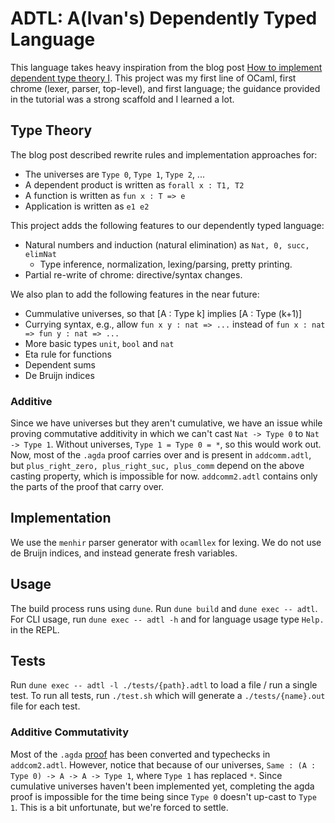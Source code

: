 # ADTL: A(lvan's) Dependently Typed Language
This language takes heavy inspiration from the blog post
[How to implement dependent type theory I](http://math.andrej.com/2012/11/08/how-to-implement-dependent-type-theory-i/). This project was my first line of OCaml, first chrome (lexer, parser, top-level), and first language; the guidance provided in the tutorial was a strong scaffold and I learned a lot. 

## Type Theory
The blog post described rewrite rules and implementation approaches for:
* The universes are `Type 0`, `Type 1`, `Type 2`, ...
* A dependent product is written as `forall x : T1, T2`
* A function is written as `fun x : T => e`
* Application is written as `e1 e2`

This project adds the following features to our dependently typed language:
* Natural numbers and induction (natural elimination) as `Nat, 0, succ, elimNat`
    * Type inference, normalization, lexing/parsing, pretty printing.
* Partial re-write of chrome: directive/syntax changes.

We also plan to add the following features in the near future:
* Cummulative universes, so that [A : Type k] implies [A : Type (k+1)]
* Currying syntax, e.g., allow `fun x y : nat => ...` instead of `fun x : nat => fun y : nat => ...`
* More basic types `unit`, `bool` and `nat`
* Eta rule for functions
* Dependent sums
* De Bruijn indices

### Additive 
Since we have universes but they aren't cumulative, we have an issue while proving commutative additivity in which we can't cast `Nat -> Type 0` to `Nat -> Type 1`. Without universes, `Type 1 = Type 0 = *`, so this would work out. Now, most of the `.agda` proof carries over and is present in `addcomm.adtl`, but `plus_right_zero, plus_right_suc, plus_comm` depend on the above casting property, which is impossible for now. `addcomm2.adtl` contains only the parts of the proof that carry over.

## Implementation
We use the `menhir` parser generator with `ocamllex` for lexing. We do not use de Bruijn indices, and instead generate fresh variables. 

## Usage
The build process runs using `dune`. Run `dune build` and `dune exec -- adtl`. For CLI usage, run `dune exec -- adtl -h` and for language usage type `Help.` in the REPL.

## Tests
Run `dune exec -- adtl -l ./tests/{path}.adtl` to load a file / run a single test. To run all tests, run `./test.sh` which will generate a `./tests/{name}.out` file for each test.

### Additive Commutativity
Most of the `.agda` [proof](https://plti.metareflection.club/assignments.html) has been converted and typechecks in `addcom2.adtl`. However, notice that because of our universes, `Same : (A : Type 0) -> A -> A -> Type 1`, where `Type 1` has replaced `*`. Since cumulative universes haven't been implemented yet, completing the agda proof is impossible for the time being since `Type 0` doesn't up-cast to `Type 1`. This is a bit unfortunate, but we're forced to settle. 
